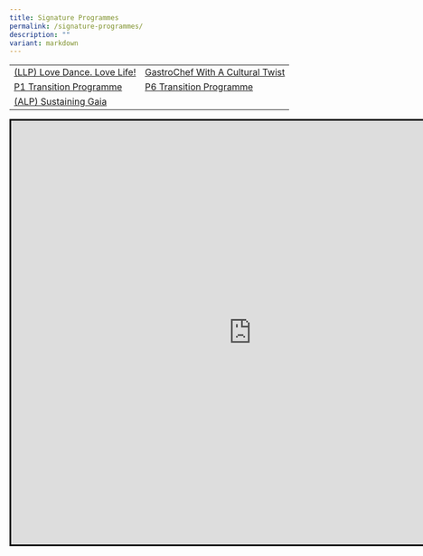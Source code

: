 ```yaml
---
title: Signature Programmes
permalink: /signature-programmes/
description: ""
variant: markdown
---
```

<table>
<tbody>
<tr>
<td><a href="/signature-programmes/llp-love-dance-love-life">(LLP) Love Dance. Love Life!</a></td>
<td><a href="/signature-programmes/innochef-with-a-cultural-twist" target="">GastroChef With A Cultural Twist</a></td>
</tr>
<tr>
<td><a href="/signature-programmes/p1-transition-programme">P1 Transition Programme</a></td>
<td><a href="/student-development/primary-6-transition-programme-ready-sec-go/">P6 Transition Programme</a></td>
</tr>
<tr>
<td><a href="/departments/ciet/alp-sustaining-gaia" target="">(ALP) Sustaining Gaia</a></td>
</tr>
</tbody>
</table>
<iframe height="750" width="850" style="border: solid #000000;" name="myIFrame" src="https://www.instagram.com/p/Cni0Sgkp9OA/embed/captioned/?cr=1&amp;wp=1330&amp;rd=https%3A%2F%2Fembedinstagramfeed.com" id="exported_frame_src"></iframe>